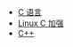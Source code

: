 - [C 语言](https://treelingleaf.github.io/Embedded.doc/#/)
- [Linux C 加强](https://treelingleaf.github.io/LinuxC.doc/#/?id)
- [C++](https://treelingleaf.github.io/CPP.doc/#/)